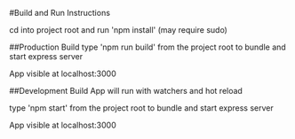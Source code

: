 #Build and Run Instructions


cd into project root and run 'npm install' (may require sudo)

##Production Build
type 'npm run build' from the project root to bundle and start express server

App visible at localhost:3000

##Development Build
App will run with watchers and hot reload

type 'npm start' from the project root to bundle and start express server


App visible at localhost:3000